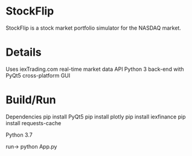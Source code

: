 # StockFlip

StockFlip is a stock market portfolio simulator for the NASDAQ market. 

# Details

Uses iexTrading.com real-time market data API
Python 3 back-end with PyQt5 cross-platform GUI

# Build/Run

Dependencies
    pip install PyQt5
    pip install plotly
    pip install iexfinance
    pip install requests-cache

Python 3.7


run-> python App.py
